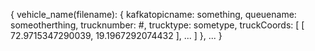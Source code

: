  {
        vehicle_name(filename): {
            kafkatopicname: something,
            queuename: someotherthing,
            trucknumber: #,
            trucktype: sometype,
            truckCoords: [
                [
                    72.9715347290039,
                    19.1967292074432
                ],
                ...
            ]
        },
        ...
    }